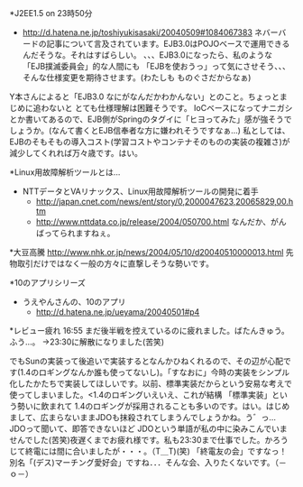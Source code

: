 *J2EE1.5 on 23時50分
* http://d.hatena.ne.jp/toshiyukisasaki/20040509#1084067383
ネバーバードの記事について言及されています。EJB3.0はPOJOベースで運用できるんだそうな。それはすばらしい。
、、、EJB3.0になったら、私のような 「EJB撲滅委員会」的な人間にも 「EJBを使おうっ」って気にさせそう、、、そんな仕様変更を期待させます。(わたしも ものぐさだからなぁ)

Y本さんによると「EJB3.0 なにがなんだかわかんない」とのこと。ちょっとまじめに追わないと とても仕様理解は困難そうです。
IoCベースになってナニガシとか書いてあるので、EJB側がSpringのタグイに「ヒヨってみた」感が強そうでしょうか。(なんて書くとEJB信奉者な方に嫌われそうですなぁ…) 私としては、EJBのそもそもの導入コスト(学習コストやコンテナそのものの実装の複雑さ)が減少してくれれば万々歳です。はい。

*Linux用故障解析ツールとは…
* NTTデータとVAリナックス、Linux用故障解析ツールの開発に着手
  * http://japan.cnet.com/news/ent/story/0,2000047623,20065829,00.htm
  * http://www.nttdata.co.jp/release/2004/050700.html
なんだか、がんばってられますねぇ。

*大豆高騰
http://www.nhk.or.jp/news/2004/05/10/d20040510000013.html
先物取引だけではなく一般の方々に直撃しそうな勢いです。

*10のアプリシリーズ
* うえやんさんの、10のアプリ
  * http://d.hatena.ne.jp/ueyama/20040501#p4

*レビュー疲れ
16:55 まだ後半戦を控えているのに疲れました。ばたんきゅう。ふう…。
→23:30に解散になりました(苦笑)

でもSunの実装って後追いで実装するとなんかひねくれるので、その辺が心配です(1.4のロギングなんか誰も使ってないし)。「すなおに」今時の実装をシンプル化したかたちで実装してほしいです。以前、標準実装だからという安易な考えで使ってしまいました。<1.4のロギングいえいえ、これが結構 「標準実装」という勢いに飲まれて 1.4のロギングが採用されることも多いのです。はい。はじめまして、広まらないままJDOも抹殺されてしまうんでしょうかね。う゛っ… JDOって聞いて、即答できないほど JDOという単語が私の中に染みこんでいませんでした(苦笑)夜遅くまでお疲れ様です。私も23:30まで仕事でした。かろうじて終電には間に合いましたが・・・。（T＿T)(笑) 「終電友の会」ですなっ！別名「(デス)マーチング愛好会」ですね．．．そんな会、入りたくないです。（－ｏ－）
